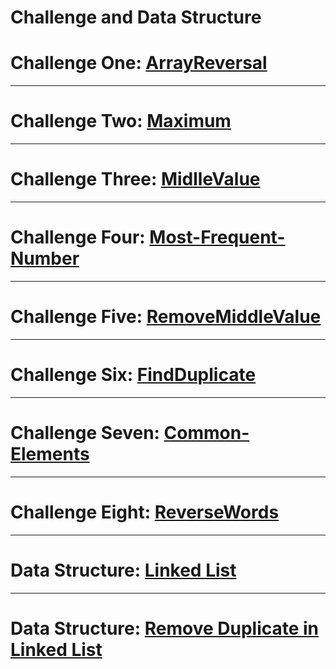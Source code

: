 # Challenge and Data Structure


# Challenge One: [ArrayReversal](./whiteboardchallenges-1/arrReversal/README.md)

---


# Challenge Two: [Maximum](./whiteboardchallenges-1/Maximum-Value/README.md)

---

# Challenge Three: [MidlleValue](./whiteboardchallenges-1/MidlleValue/README.md)

---

# Challenge Four: [Most-Frequent-Number](./whiteboardchallenges-1/Most-Frequent-Number/README.md)

---

# Challenge Five: [RemoveMiddleValue](./whiteboardchallenges-1/RemoveMiddleValue/README.md)

---

# Challenge Six: [FindDuplicate](./Challenges/FindDuplicate/FindDuplicate/README.md)

---

# Challenge Seven: [Common-Elements](./Challenges/Common-Elements/Common-Elements/README.md)

---

# Challenge Eight: [ReverseWords](./Challenges/ConsoleApp1/ConsoleApp1/README.md)

---

# Data Structure: [Linked List](./Data-Structures/LinkedList/LinkedList/ReadMe.md)

---
# Data Structure: [Remove Duplicate in Linked List](./Data-Structures/LinkedList/LinkedList/RemoveDuplicate/ReadMe.md)